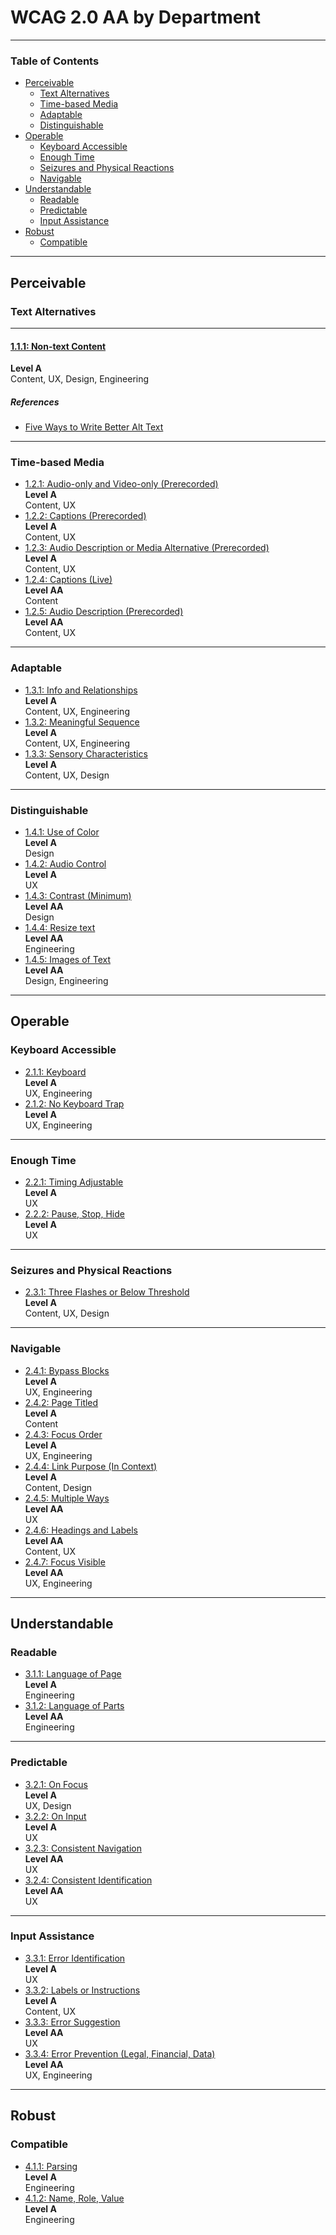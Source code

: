 
# WCAG 2.0 AA by Department
---
### Table of Contents

- [Perceivable](#perceivable)
  * [Text Alternatives](#text-alternatives)
  * [Time-based Media](#time-based-media)
  * [Adaptable](#adaptable)
  * [Distinguishable](#distinguishable)
- [Operable](#operable)
  * [Keyboard Accessible](#keyboard-accessible)
  * [Enough Time](#enough-time)
  * [Seizures and Physical Reactions](#seizures-and-physical-reactions)
  * [Navigable](#navigable)
- [Understandable](#understandable)
  * [Readable](#readable)
  * [Predictable](#predictable)
  * [Input Assistance](#input-assistance)
- [Robust](#robust)
  * [Compatible](#compatible)
---
## Perceivable

### Text Alternatives
---
#### [1.1.1: Non-text Content](https://www.w3.org/WAI/WCAG21/quickref/#non-text-content)
**Level A**\
Content, UX, Design, Engineering
##### References
* [Five Ways to Write Better Alt Text](https://devyarns.com/write-better-alt-text/)
---
### Time-based Media

* [1.2.1: Audio-only and Video-only (Prerecorded)](https://www.w3.org/WAI/WCAG21/quickref/#audio-only-and-video-only-prerecorded)\
**Level A**\
Content, UX
* [1.2.2: Captions (Prerecorded)](https://www.w3.org/WAI/WCAG21/quickref/#captions-prerecorded)\
**Level A**\
Content, UX
* [1.2.3: Audio Description or Media Alternative (Prerecorded)](https://www.w3.org/WAI/WCAG21/quickref/#audio-description-or-media-alternative-prerecorded)\
**Level A**\
Content, UX
* [1.2.4: Captions (Live)](https://www.w3.org/WAI/WCAG21/quickref/#captions-live)\
**Level AA**\
Content
* [1.2.5: Audio Description (Prerecorded)](https://www.w3.org/WAI/WCAG21/quickref/#audio-description-prerecorded)\
**Level AA**\
Content, UX
---
### Adaptable

* [1.3.1: Info and Relationships](https://www.w3.org/WAI/WCAG21/quickref/#info-and-relationships)\
**Level A**\
Content, UX, Engineering
* [1.3.2: Meaningful Sequence](https://www.w3.org/WAI/WCAG21/quickref/#meaningful-sequence)\
**Level A**\
Content, UX, Engineering
* [1.3.3: Sensory Characteristics](https://www.w3.org/WAI/WCAG21/quickref/#sensory-characteristics)\
**Level A**\
Content, UX, Design
---
### Distinguishable

* [1.4.1: Use of Color](https://www.w3.org/WAI/WCAG21/quickref/#use-of-color)\
**Level A**\
Design
* [1.4.2: Audio Control](https://www.w3.org/WAI/WCAG21/quickref/#audio-control)\
**Level A**\
UX
* [1.4.3: Contrast (Minimum)](https://www.w3.org/WAI/WCAG21/quickref/#contrast-minimum)\
**Level AA**\
Design
* [1.4.4: Resize text](https://www.w3.org/WAI/WCAG21/quickref/#resize-text)\
**Level AA**\
Engineering
* [1.4.5: Images of Text](https://www.w3.org/WAI/WCAG21/quickref/#images-of-text)\
**Level AA**\
Design, Engineering
---
## Operable

### Keyboard Accessible

* [2.1.1: Keyboard](https://www.w3.org/WAI/WCAG21/quickref/#keyboard)\
**Level A**\
UX, Engineering
* [2.1.2: No Keyboard Trap](https://www.w3.org/WAI/WCAG21/quickref/#no-keyboard-trap)\
**Level A**\
UX, Engineering
---
### Enough Time

* [2.2.1: Timing Adjustable](https://www.w3.org/WAI/WCAG21/quickref/#timing-adjustable)\
**Level A**\
UX
* [2.2.2: Pause, Stop, Hide](https://www.w3.org/WAI/WCAG21/quickref/#pause-stop-hide)\
**Level A**\
UX
---
### Seizures and Physical Reactions

* [2.3.1: Three Flashes or Below Threshold](https://www.w3.org/WAI/WCAG21/quickref/#three-flashes-or-below-threshold)\
**Level A**\
Content, UX, Design
---
### Navigable

* [2.4.1: Bypass Blocks](https://www.w3.org/WAI/WCAG21/quickref/#bypass-blocks)\
**Level A**\
UX, Engineering
* [2.4.2: Page Titled](https://www.w3.org/WAI/WCAG21/quickref/#page-titled)\
**Level A**\
Content
* [2.4.3: Focus Order](https://www.w3.org/WAI/WCAG21/quickref/#focus-order)\
**Level A**\
UX, Engineering
* [2.4.4: Link Purpose (In Context)](https://www.w3.org/WAI/WCAG21/quickref/#link-purpose-in-context)\
**Level A**\
Content, Design
* [2.4.5: Multiple Ways](https://www.w3.org/WAI/WCAG21/quickref/#multiple-ways)\
**Level AA**\
UX
* [2.4.6: Headings and Labels](https://www.w3.org/WAI/WCAG21/quickref/#headings-and-labels)\
**Level AA**\
Content, UX
* [2.4.7: Focus Visible](https://www.w3.org/WAI/WCAG21/quickref/#focus-visible)\
**Level AA**\
UX, Engineering
---
## Understandable

### Readable

* [3.1.1: Language of Page](https://www.w3.org/WAI/WCAG21/quickref/#language-of-page)\
**Level A**\
Engineering
* [3.1.2: Language of Parts](https://www.w3.org/WAI/WCAG21/quickref/#language-of-parts)\
**Level AA**\
Engineering
---
### Predictable

* [3.2.1: On Focus](https://www.w3.org/WAI/WCAG21/quickref/#on-focus)\
**Level A**\
UX, Design
* [3.2.2: On Input](https://www.w3.org/WAI/WCAG21/quickref/#on-input)\
**Level A**\
UX
* [3.2.3: Consistent Navigation](https://www.w3.org/WAI/WCAG21/quickref/#consistent-navigation)\
**Level AA**\
UX
* [3.2.4: Consistent Identification](https://www.w3.org/WAI/WCAG21/quickref/#consistent-identification)\
**Level AA**\
UX
---
### Input Assistance

* [3.3.1: Error Identification](https://www.w3.org/WAI/WCAG21/quickref/#error-identification)\
**Level A**\
UX
* [3.3.2: Labels or Instructions](https://www.w3.org/WAI/WCAG21/quickref/#labels-or-instructions)\
**Level A**\
Content, UX
* [3.3.3: Error Suggestion](https://www.w3.org/WAI/WCAG21/quickref/#error-suggestion)\
**Level AA**\
UX
* [3.3.4: Error Prevention (Legal, Financial, Data)](https://www.w3.org/WAI/WCAG21/quickref/#error-prevention-legal-financial-data)\
**Level AA**\
UX, Engineering
---
## Robust

### Compatible

* [4.1.1: Parsing](https://www.w3.org/WAI/WCAG21/quickref/#parsing)\
**Level A**\
Engineering
* [4.1.2: Name, Role, Value](https://www.w3.org/WAI/WCAG21/quickref/#name-role-value)\
**Level A**\
Engineering
